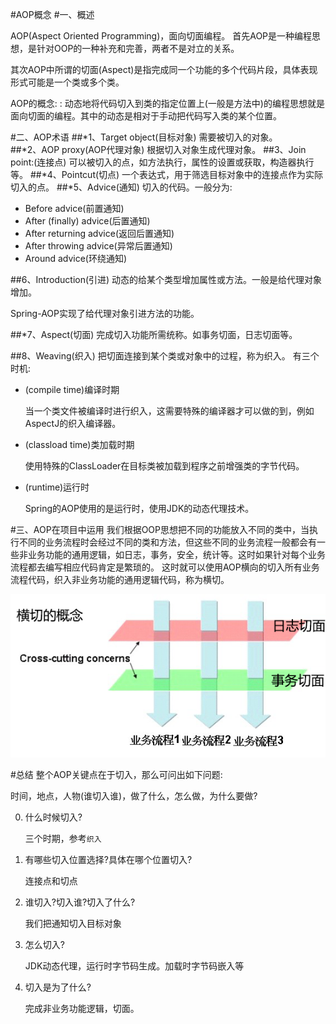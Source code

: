 #AOP概念
#一、概述

AOP(Aspect Oriented Programming)，面向切面编程。
首先AOP是一种编程思想，是针对OOP的一种补充和完善，两者不是对立的关系。

其次AOP中所谓的切面(Aspect)是指完成同一个功能的多个代码片段，具体表现形式可能是一个类或多个类。

AOP的概念:
: 动态地将代码切入到类的指定位置上(一般是方法中)的编程思想就是面向切面的编程。其中的动态是相对于手动把代码写入类的某个位置。


#二、AOP术语
##*1、Target object(目标对象)
需要被切入的对象。	
##*2、AOP proxy(AOP代理对象)
根据切入对象生成代理对象。
##3、Join point:(连接点)
可以被切入的点，如方法执行，属性的设置或获取，构造器执行等。
##*4、Pointcut(切点)
一个表达式，用于筛选目标对象中的连接点作为实际切入的点。
##*5、Advice(通知) 
切入的代码。一般分为:

- Before advice(前置通知)
- After (finally) advice(后置通知) 
- After returning advice(返回后置通知)
- After throwing advice(异常后置通知)
- Around advice(环绕通知) 

##6、Introduction(引进)
动态的给某个类型增加属性或方法。一般是给代理对象增加。

Spring-AOP实现了给代理对象引进方法的功能。

##*7、Aspect(切面)
完成切入功能所需统称。如事务切面，日志切面等。

##8、Weaving(织入)
把切面连接到某个类或对象中的过程，称为织入。
有三个时机:

- (compile time)编译时期

	当一个类文件被编译时进行织入，这需要特殊的编译器才可以做的到，例如AspectJ的织入编译器。

- (classload time)类加载时期

	使用特殊的ClassLoader在目标类被加载到程序之前增强类的字节代码。
- (runtime)运行时

	Spring的AOP使用的是运行时，使用JDK的动态代理技术。

#三、AOP在项目中运用
我们根据OOP思想把不同的功能放入不同的类中，当执行不同的业务流程时会经过不同的类和方法，但这些不同的业务流程一般都会有一些非业务功能的通用逻辑，如日志，事务，安全，统计等。这时如果针对每个业务流程都去编写相应代码肯定是繁琐的。
这时就可以使用AOP横向的切入所有业务流程代码，织入非业务功能的通用逻辑代码，称为横切。

<img src="asset/cross_cutting.png" />


#总结
整个AOP关键点在于切入，那么可问出如下问题:

时间，地点，人物(谁切入谁)，做了什么，怎么做，为什么要做?

0. 什么时候切入?

	三个时期，参考`织入`	     

0. 有哪些切入位置选择?具体在哪个位置切入?

	连接点和切点

0. 谁切入?切入谁?切入了什么?

	我们把通知切入目标对象
	
0. 怎么切入?
	
	JDK动态代理，运行时字节码生成。加载时字节码嵌入等

0. 切入是为了什么?

	完成非业务功能逻辑，切面。